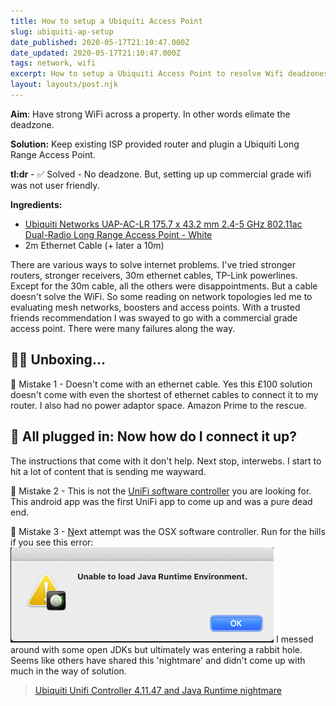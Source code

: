 ```yaml
---
title: How to setup a Ubiquiti Access Point
slug: ubiquiti-ap-setup
date_published: 2020-05-17T21:10:47.000Z
date_updated: 2020-05-17T21:10:47.000Z
tags: network, wifi
excerpt: How to setup a Ubiquiti Access Point to resolve Wifi deadzones. And, how to avoid some mistakes in setting it up.
layout: layouts/post.njk
---
```


**Aim**: Have strong WiFi across a property. In other words elimate the deadzone.

**Solution:** Keep existing ISP provided router and plugin a Ubiquiti Long Range Access Point.

**tl:dr** - ✅ Solved - No deadzone. But, setting up up commercial grade wifi was not user friendly.

**Ingredients:**

- [Ubiquiti Networks UAP-AC-LR 175.7 x 43.2 mm 2.4-5 GHz 802.11ac Dual-Radio Long Range Access Point - White](https://www.amazon.co.uk/gp/r.html?C=38VLIQ1P7ES9H&amp;K=32BU4EO7DARI&amp;M=urn:rtn:msg:20200430132013e0b9bda6501e4b1fa04e0a873fc0p0eu&amp;R=O36YOI0VYLLB&amp;T=C&amp;U=https%3A%2F%2Fwww.amazon.co.uk%2Fdp%2FB016K5A06C%2Fref%3Dpe_3187911_189395841_TE_dp_1&amp;H=HKVAUIQE2WJTRQIFRXVXS8OPE24A&amp;ref_=pe_3187911_189395841_TE_dp_1)
- 2m Ethernet Cable (+ later a 10m)

There are various ways to solve internet problems. I've tried stronger routers, stronger receivers, 30m ethernet cables, TP-Link powerlines. Except for the 30m cable, all the others were disappointments. But a cable doesn't solve the WiFi. So some reading on network topologies led me to evaluating mesh networks, boosters and access points. With a trusted friends recommendation I was swayed to go with a commercial grade access point. There were many failures along the way.

## 🤦‍♀️ Unboxing...

🛑 Mistake 1 - Doesn't come with an ethernet cable.
Yes this £100 solution doesn't come with even the shortest of ethernet cables to connect it to my router. I also had no power adaptor space. Amazon Prime to the rescue.

## 🤔 All plugged in: Now how do I connect it up?

The instructions that come with it don't help. Next stop, interwebs. I start to hit a lot of content that is sending me wayward. 

🛑 Mistake 2 - This is not the [UniFi software controller](https://play.google.com/store/apps/details?id=com.ubnt.unifi.edu) you are looking for. This android app was the first UniFi app to come up and was a pure dead end.

🛑 Mistake 3 - [N](https://play.google.com/store/apps/details?id=com.ubnt.unifi.edu)ext attempt was the OSX software controller. Run for the hills if you see this error:
![](/content/images/2020/05/Screen-Shot-2020-05-17-at-22.02.26.png)
I messed around with some open JDKs but ultimately was entering a rabbit hole. Seems like others have shared this 'nightmare' and didn't come up with much in the way of solution. 

> [Ubiquiti Unifi Controller 4.11.47 and Java Runtime nightmare](https://tongfamily.com/2019/10/08/ubiquiti-unifi-controller-4-11-47-and-java-runtime-nightmare/)

<!--//--><![CDATA[//><!--
		/*! This file is auto-generated */
		!function(d,l){"use strict";var e=!1,o=!1;if(l.querySelector)if(d.addEventListener)e=!0;if(d.wp=d.wp||{},!d.wp.receiveEmbedMessage)if(d.wp.receiveEmbedMessage=function(e){var t=e.data;if(t)if(t.secret||t.message||t.value)if(!/[^a-zA-Z0-9]/.test(t.secret)){var r,a,i,s,n,o=l.querySelectorAll('iframe[data-secret="'+t.secret+'"]'),c=l.querySelectorAll('blockquote[data-secret="'+t.secret+'"]');for(r=0;r<c.length;r++)c[r].style.display="none";for(r=0;r<o.length;r++)if(a=o[r],e.source===a.contentWindow){if(a.removeAttribute("style"),"height"===t.message){if(1e3<(i=parseInt(t.value,10)))i=1e3;else if(~~i<200)i=200;a.height=i}if("link"===t.message)if(s=l.createElement("a"),n=l.createElement("a"),s.href=a.getAttribute("src"),n.href=t.value,n.host===s.host)if(l.activeElement===a)d.top.location.href=t.value}}},e)d.addEventListener("message",d.wp.receiveEmbedMessage,!1),l.addEventListener("DOMContentLoaded",t,!1),d.addEventListener("load",t,!1);function t(){if(!o){o=!0;var e,t,r,a,i=-1!==navigator.appVersion.indexOf("MSIE 10"),s=!!navigator.userAgent.match(/Trident.*rv:11\./),n=l.querySelectorAll("iframe.wp-embedded-content");for(t=0;t<n.length;t++){if(!(r=n[t]).getAttribute("data-secret"))a=Math.random().toString(36).substr(2,10),r.src+="#?secret="+a,r.setAttribute("data-secret",a);if(i||s)(e=r.cloneNode(!0)).removeAttribute("security"),r.parentNode.replaceChild(e,r)}}}}(window,document);
//--><!]]>

I started to think I needed a physical controller since most of the docs are oriented around his setup. However, I revisted the Android options and downloaded the [Unifi Network app](https://play.google.com/store/apps/details?id=com.ubnt.easyunifi&amp;hl=en). Upon opening you get the following screen:
![](/content/images/2020/05/Screenshot_20200517-223735-1.png)
Again with the controller emphasis. Unintuitively, if you click on account you can then access setting up 'Standalone Devices'.
![](/content/images/2020/05/Screenshot_20200517-223744-1.png)
It's at this point you can search and add your new Unifi device. Once added, you can then tinker with the configuration. What's really nice is that the 2G and 5G by default share the same SSID - i.e. unlike lots of homes that have a network for each, the UniFi device optimises the network based on the strength of connection with a device on the network. 😎
![](/content/images/2020/05/Screenshot_20200517-221603-4.png)
## Results 

I had installed the access point right next to the router. I experienced immediate results as I walked through the deadzone. My mobile switched automatically to the Unifi network once a little way down the garden. And all the way to the garden shed. What I didn't test was inside the shed - it's amazing how buildings kill WiFi. Patch at best to no signal inside. 🤯
I decided to run a 10m cable between the router and the Unifi AP such that the Unifi device sits right at the window onlooking the garden. Now getting very strong signal across the garden - significant drop off ~80% once inside the shed, but at least it was a consistent connection. Based on several speed tests, I was getting 3mbs - 13mbs. That'll do pig. 👍

### Semi-helpful docs
[

UniFi - Device Adoption Methods for Remote UniFi Controllers

Overview This article describes several different layer-3 methods for adopting and deploying UniFi devices remotely. Our recommended methods are found below under the Chrome Web Browser and Mobile...

![](https://theme.zdassets.com/theme_assets/77613/9582a1ec2edfbb499a97e723894d2e9a4d8c66dd.png)Ubiquiti Networks Support and Help Center

![](https://theme.zdassets.com/theme_assets/77613/ff7ff89edfceb228b54443702ffba57c08d686fc.png)
](http://help.ui.com/hc/en-us/articles/204909754)
